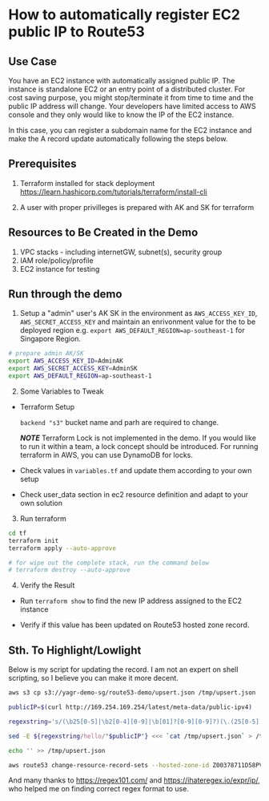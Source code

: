 # How to automatically register EC2 public IP to Route53


## Use Case

You have an EC2 instance with automatically assigned public IP. The instance is standalone EC2 or an entry point of a distributed cluster. For cost saving purpose, you might stop/terminate it from time to time and the public IP address will change. Your developers have limited access to AWS console and they only would like to know the IP of the EC2 instance.

In this case, you can register a subdomain name for the EC2 instance and make the A record update automatically following the steps below.

## Prerequisites

1. Terraform installed for stack deployment https://learn.hashicorp.com/tutorials/terraform/install-cli

2. A user with proper privilleges is prepared with AK and SK for terraform

## Resources to Be Created in the Demo

1. VPC stacks - including internetGW, subnet(s), security group
2. IAM role/policy/profile
3. EC2 instance for testing

## Run through the demo

1. Setup a "admin" user's AK SK in the environment as `AWS_ACCESS_KEY_ID`, `AWS_SECRET_ACCESS_KEY` and maintain an enrivonment value for the to be deployed region e.g. `export AWS_DEFAULT_REGION=ap-southeast-1` for Singapore Region.

``` bash
# prepare admin AK/SK
export AWS_ACCESS_KEY_ID=AdminAK
export AWS_SECRET_ACCESS_KEY=AdminSK
export AWS_DEFAULT_REGION=ap-southeast-1
```

2. Some Variables to Tweak

- Terraform Setup

  `backend "s3"` bucket name and parh are required to change.

  ***NOTE*** Terraform Lock is not implemented in the demo. If you would like to run it within a team, a lock concept should be introduced. For running terraform in AWS, you can use DynamoDB for locks.

- Check values in `variables.tf` and update them according to your own setup

- Check user_data section in ec2 resource definition and adapt to your own solution

3. Run terraform

``` bash
cd tf
terraform init
terraform apply --auto-approve

# for wipe out the complete stack, run the command below
# terraform destroy --auto-approve
```

4. Verify the Result

- Run `terraform show` to find the new IP address assigned to the EC2 instance

- Verify if this value has been updated on Route53 hosted zone record.

## Sth. To Highlight/Lowlight

Below is my script for updating the record. I am not an expert on shell scripting, so I believe you can make it more decent.

``` bash
aws s3 cp s3://yagr-demo-sg/route53-demo/upsert.json /tmp/upsert.json

publicIP=$(curl http://169.254.169.254/latest/meta-data/public-ipv4)

regexstring='s/(\b25[0-5]|\b2[0-4][0-9]|\b[01]?[0-9][0-9]?)(\.(25[0-5]|2[0-4][0-9]|[01]?[0-9][0-9]?)){3}/hello/gm;t;d'

sed -E ${regexstring/hello/"$publicIP"} <<< `cat /tmp/upsert.json` > /tmp/upsert.json

echo '' >> /tmp/upsert.json

aws route53 change-resource-record-sets --hosted-zone-id Z00378711D58PVI3H5ZE7 --change-batch file:///tmp/upsert.json
```

And many thanks to https://regex101.com/ and https://ihateregex.io/expr/ip/, who helped me on finding correct regex format to use.

